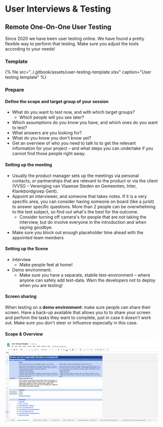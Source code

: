# User Interviews & Testing

## Remote One-On-One User Testing

Since 2020 we have been user testing online. We have found a pretty flexible way to perform that testing. Make sure you adjust the tools according to your needs!

### Template

{% file src="../.gitbook/assets/user-testing-template.xlsx" caption="User testing template" %}

### Prepare

#### Define the scope and target group of your session

* What do you want to test now, and with which target groups?
  * Which people will you see later?
* Which assumptions do you know you have, and which ones do you want to test?
* What answers are you looking for?
* What do you know you don't know yet?
* Get an overview of who you need to talk to to get the relevant information for your project – and what steps you can undertake if you cannot find those people right away.

#### Setting up the meeting

* Usually the product manager sets up the meetings via personal contacts, or partnerships that are relevant to the product or via the client \(VVSG – Vereniging van Vlaamse Steden en Gemeenten, Inter, Klankbordgroep Gent\).
* Appoint an interviewer, and someone that takes notes. If it is a very specific area, you can consider having someone on board \(like a jurist\) to answer specific questions. More than 2 people can be overwhelming to the test subject, so find out what's the best for the outcome.
  * Consider turning off camera's for people that are not taking the interview, but do involve everyone in the introduction and when saying goodbye.
* Make sure you block out enough placeholder time ahead with the appointed team members

#### Setting up the Scene

* Interview
  * Make people feel at home!
* Demo environment:
  * Make sure you have a separate, stabile test-environment – where anyone can safely add test-data. Warn the developers not to deploy when you are testing!

#### Screen sharing

When testing on a **demo environment**: make sure people can share their screen. Have a back-up available that allows you to to share your screen and perform the tasks they want to complete, just in case it doesn't work out. Make sure you don't steer or influence especially in this case.

#### Scope & Overview

![](../.gitbook/assets/screenshot-2021-03-26-at-09.14.59%20%281%29.png)




